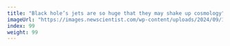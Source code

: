 ```yaml
---
title: "Black hole’s jets are so huge that they may shake up cosmology"
imageUrl: "https://images.newscientist.com/wp-content/uploads/2024/09/18144501/SEI_222159946.jpg?width=788"
index: 99
weight: 99
---
```

